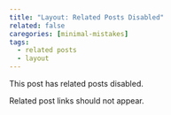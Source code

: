 ```yaml
---
title: "Layout: Related Posts Disabled"
related: false
caregories: [minimal-mistakes]
tags:
  - related posts
  - layout
---
```


This post has related posts disabled.

Related post links should not appear.
